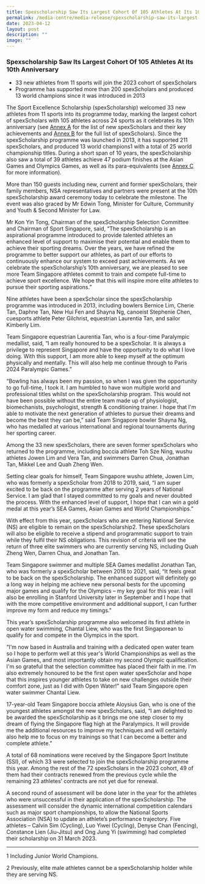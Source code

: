 ```yaml
---
title: Spexscholarship Saw Its Largest Cohort Of 105 Athletes At Its 10th Anniversary
permalink: /media-centre/media-release/spexscholarship-saw-its-largest-cohort/
date: 2023-04-12
layout: post
description: ""
image: ""
---
```

### **Spexscholarship Saw Its Largest Cohort Of 105 Athletes At Its 10th Anniversary**

* 33 new athletes from 11 sports will join the 2023 cohort of spexScholars
* Programme has supported more than 200 spexScholars and produced 13 world champions since it was introduced in 2013

The Sport Excellence Scholarship (spexScholarship) welcomed 33 new athletes from 11 sports into its programme today, marking the largest cohort of spexScholars with 105 athletes across 24 sports as it celebrates its 10th anniversary (see [Annex A](/files/Media%20Centre/Media%20Release/2023/April/annex%20a%20-%20new%20spexscholars.pdf) for the list of new spexScholars and their key achievements and [Annex B](/files/Media%20Centre/Media%20Release/2023/April/annex%20b%20–%20full%20list%20of%20spexscholars.pdf) for the full list of spexScholars). Since the spexScholarship programme was launched in 2013, it has supported 211 spexScholars, and produced 13 world champions1 with a total of 25 world championship titles. During a short span of 10 years, the spexScholarship also saw a total of 39 athletes achieve 47 podium finishes at the Asian Games and Olympics Games, as well as its para-equivalents (see [Annex C](/files/Media%20Centre/Media%20Release/2023/April/annex%20c%20–%20world%20champions%20and%20podium%20finishes.pdf) for more information).


More than 150 guests including new, current and former spexScholars, their family members, NSA representatives and partners were present at the 10th spexScholarship award ceremony today to celebrate the milestone. The event was also graced by Mr Edwin Tong, Minister for Culture, Community and Youth &amp; Second Minister for Law.

Mr Kon Yin Tong, Chairman of the spexScholarship Selection Committee and Chairman of Sport Singapore, said, “The spexScholarship is an aspirational programme introduced to provide talented athletes an enhanced level of support to maximise their potential and enable them to achieve their sporting dreams. Over the years, we have refined the programme to better support our athletes, as part of our efforts to continuously enhance our system to exceed past achievements. As we celebrate the spexScholarship’s 10th anniversary, we are pleased to see more Team Singapore athletes commit to train and compete full-time to achieve sport excellence. We hope that this will inspire more elite athletes to pursue their sporting aspirations.”

Nine athletes have been a spexScholar since the spexScholarship programme was introduced in 2013, including bowlers Bernice Lim, Cherie Tan, Daphne Tan, New Hui Fen and Shayna Ng, canoeist Stephenie Chen, cuesports athlete Peter Gilchrist, equestrian Laurentia Tan, and sailor Kimberly Lim. 

Team Singapore equestrian Laurentia Tan, who is a four-time Paralympic medallist, said, “I am really honoured to be a spexScholar. It is always a privilege to represent Singapore and have the opportunity to do what I love doing.  With this support, I am more able to keep myself at the optimum physically and mentally.  This will also help me continue through to Paris 2024 Paralympic Games.”

“Bowling has always been my passion, so when I was given the opportunity to go full-time, I took it. I am humbled to have won multiple world and professional titles whilst on the spexScholarship program. This would not have been possible without the entire team made up of physiologist, biomechanists, psychologist, strength &amp; conditioning trainer. I hope that I'm able to motivate the next generation of athletes to pursue their dreams and become the best they can be,” said Team Singapore bowler Shayna Ng, who has medalled at various international and regional tournaments during her sporting career.  

Among the 33 new spexScholars, there are seven former spexScholars who returned to the programme, including boccia athlete Toh Sze Ning, wushu athletes Jowen Lim and Vera Tan, and swimmers Darren Chua, Jonathan Tan, Mikkel Lee and Quah Zheng Wen. 

Setting clear goals for himself, Team Singapore wushu athlete, Jowen Lim, who was formerly a spexScholar from 2018 to 2019, said, “I am super excited to be back on the programme after serving 2 years of National Service. I am glad that I stayed committed to my goals and never doubted the process. With the enhanced level of support, I hope that I can win a gold medal at this year’s SEA Games, Asian Games and World Championships.”

With effect from this year, spexScholars who are entering National Service (NS) are eligible to remain on the spexScholarship2. These spexScholars will also be eligible to receive a stipend and programmatic support to train while they fulfil their NS obligations. This revision of criteria will see the return of three elite swimmers who are currently serving NS, including Quah Zheng Wen, Darren Chua, and Jonathan Tan.

Team Singapore swimmer and multiple SEA Games medallist Jonathan Tan, who was formerly a spexScholar between 2018 to 2021, said, “It feels great to be back on the spexScholarship. The enhanced support will definitely go a long way in helping me achieve new personal bests for the upcoming major games and qualify for the Olympics – my key goal for this year. I will also be enrolling in Stanford University later in September and I hope that with the more competitive environment and additional support, I can further improve my form and reduce my timings."

This year’s spexScholarship programme also welcomed its first athlete in open water swimming, Chantal Liew, who was the first Singaporean to qualify for and compete in the Olympics in the sport. 

“I'm now based in Australia and training with a dedicated open water team so I hope to perform well at this year's World Championships as well as the Asian Games, and most importantly obtain my second Olympic qualification. I'm so grateful that the selection committee has placed their faith in me. I'm also extremely honoured to be the first open water spexScholar and hope that this inspires younger athletes to take on new challenges outside their comfort zone, just as I did with Open Water!" said Team Singapore open water swimmer Chantal Liew.

17-year-old Team Singapore boccia athlete Aloysius Gan, who is one of the youngest athletes amongst the new spexScholars, said, “I am delighted to be awarded the spexScholarship as it brings me one step closer to my dream of flying the Singapore flag high at the Paralympics. It will provide me the additional resources to improve my techniques and will certainly also help me to focus on my trainings so that I can become a better and complete athlete.”

A total of 68 nominations were received by the Singapore Sport Institute (SSI), of which 33 were selected to join the spexScholarship programme this year. Among the rest of the 72 spexScholars in the 2023 cohort, 49 of them had their contracts renewed from the previous cycle while the remaining 23 athletes’ contracts are not yet due for renewal.

A second round of assessment will be done later in the year for the athletes who were unsuccessful in their application of the spexScholarship. The assessment will consider the dynamic international competition calendars such as major sport championships, to allow the National Sports Association (NSA) to update an athlete’s performance trajectory. Five athletes – Calvin Sim (Cycling), Luo Yiwei (Cycling), Denyse Chan (Fencing), Constance Lien (Jiu-Jitsu) and Ong Jung Yi (swimming) had completed their scholarship on 31 March 2023.

<hr>

1 Including Junior World Champions.

2 Previously, elite male athletes cannot be a spexScholarship holder while they are serving NS.